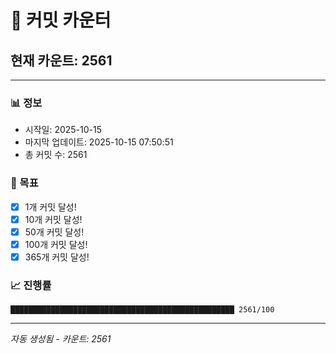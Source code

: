 # 🔢 커밋 카운터

## 현재 카운트: 2561

---

### 📊 정보
- 시작일: 2025-10-15
- 마지막 업데이트: 2025-10-15 07:50:51
- 총 커밋 수: 2561

### 🎯 목표
- [x] 1개 커밋 달성!
- [x] 10개 커밋 달성!
- [x] 50개 커밋 달성!
- [x] 100개 커밋 달성!
- [x] 365개 커밋 달성!

### 📈 진행률
```
██████████████████████████████████████████████████ 2561/100
```

---
*자동 생성됨 - 카운트: 2561*
